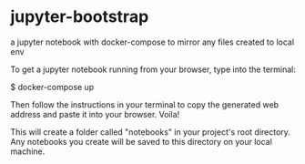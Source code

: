 # jupyter-bootstrap
a jupyter notebook with docker-compose to mirror any files created to local env


To get a jupyter notebook running from your browser, type into the terminal:

$ docker-compose up

Then follow the instructions in your terminal to copy the generated web address and paste it into your browser. Voila! 

This will create a folder called "notebooks" in your project's root directory. Any notebooks you create will be saved to this directory on your local machine. 